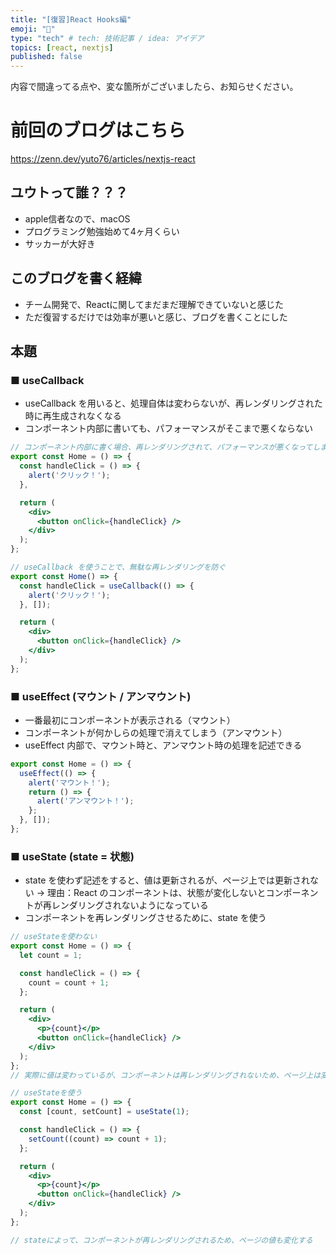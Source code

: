 ```yaml
---
title: "[復習]React Hooks編"
emoji: "🔖"
type: "tech" # tech: 技術記事 / idea: アイデア
topics: [react, nextjs]
published: false
---
```


内容で間違ってる点や、変な箇所がございましたら、お知らせください。

# 前回のブログはこちら
https://zenn.dev/yuto76/articles/nextjs-react


## ユウトって誰？？？
- apple信者なので、macOS
- プログラミング勉強始めて4ヶ月くらい
- サッカーが大好き

## このブログを書く経緯
- チーム開発で、Reactに関してまだまだ理解できていないと感じた
- ただ復習するだけでは効率が悪いと感じ、ブログを書くことにした

## 本題

### ■ useCallback

- useCallback を用いると、処理自体は変わらないが、再レンダリングされた時に再生成されなくなる
- コンポーネント内部に書いても、パフォーマンスがそこまで悪くならない

```jsx
// コンポーネント内部に書く場合、再レンダリングされて、パフォーマンスが悪くなってしまう
export const Home = () => {
  const handleClick = () => {
    alert('クリック！');
  },

  return (
    <div>
      <button onClick={handleClick} />
    </div>
  );
};
```

```jsx
// useCallback を使うことで、無駄な再レンダリングを防ぐ
export const Home() => {
  const handleClick = useCallback(() => {
    alert('クリック！');
  }, []);

  return (
    <div>
      <button onClick={handleClick} />
    </div>
  );
};
```

### ■ useEffect (マウント / アンマウント)

- 一番最初にコンポーネントが表示される（マウント）
- コンポーネントが何かしらの処理で消えてしまう（アンマウント）
- useEffect 内部で、マウント時と、アンマウント時の処理を記述できる

```jsx
export const Home = () => {
  useEffect(() => {
    alert('マウント！');
    return () => {
      alert('アンマウント！');
    };
  }, []);
};
```

### ■ useState (state = 状態)

- state を使わず記述をすると、値は更新されるが、ページ上では更新されない
  → 理由：React のコンポーネントは、状態が変化しないとコンポーネントが再レンダリングされないようになっている
- コンポーネントを再レンダリングさせるために、state を使う

```jsx
// useStateを使わない
export const Home = () => {
  let count = 1;

  const handleClick = () => {
    count = count + 1;
  };

  return (
    <div>
      <p>{count}</p>
      <button onClick={handleClick} />
    </div>
  );
};
// 実際に値は変わっているが、コンポーネントは再レンダリングされないため、ページ上は変化しない
```
```jsx
// useStateを使う
export const Home = () => {
  const [count, setCount] = useState(1);

  const handleClick = () => {
    setCount((count) => count + 1);
  };

  return (
    <div>
      <p>{count}</p>
      <button onClick={handleClick} />
    </div>
  );
};

// stateによって、コンポーネントが再レンダリングされるため、ページの値も変化する
```

